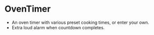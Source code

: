 # OvenTimer

- An oven timer with various preset cooking times, or enter your own.
- Extra loud alarm when countdown completes.

